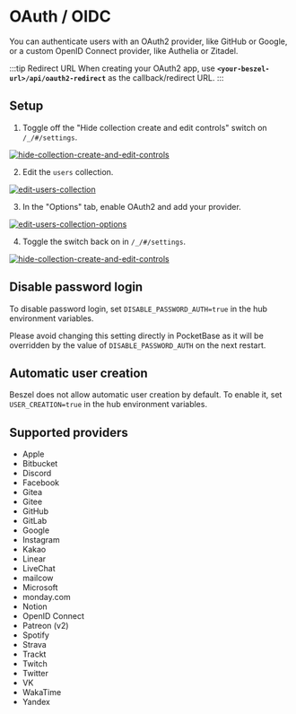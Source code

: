 # OAuth / OIDC

You can authenticate users with an OAuth2 provider, like GitHub or Google, or a custom OpenID Connect provider, like Authelia or Zitadel.

:::tip Redirect URL
When creating your OAuth2 app, use **`<your-beszel-url>/api/oauth2-redirect`** as the callback/redirect URL.
:::

## Setup

1. Toggle off the "Hide collection create and edit controls" switch on `/_/#/settings`.

[![hide-collection-create-and-edit-controls](/image/edit-toggle-off.png)](/image/edit-toggle-off.png)

2. Edit the `users` collection.

[![edit-users-collection](/image/edit-users-collection.png)](/image/edit-users-collection.png)

3. In the "Options" tab, enable OAuth2 and add your provider.

[![edit-users-collection-options](/image/oauth-settings.png)](/image/oauth-settings.png)

4. Toggle the switch back on in `/_/#/settings`.

[![hide-collection-create-and-edit-controls](/image/edit-toggle-on.png)](/image/edit-toggle-on.png)

## Disable password login

To disable password login, set `DISABLE_PASSWORD_AUTH=true` in the hub environment variables.

Please avoid changing this setting directly in PocketBase as it will be overridden by the value of `DISABLE_PASSWORD_AUTH` on the next restart.

## Automatic user creation

Beszel does not allow automatic user creation by default. To enable it, set `USER_CREATION=true` in the hub environment variables.

## Supported providers

- Apple
- Bitbucket
- Discord
- Facebook
- Gitea
- Gitee
- GitHub
- GitLab
- Google
- Instagram
- Kakao
- Linear
- LiveChat
- mailcow
- Microsoft
- monday.com
- Notion
- OpenID Connect
- Patreon (v2)
- Spotify
- Strava
- Trackt
- Twitch
- Twitter
- VK
- WakaTime
- Yandex
